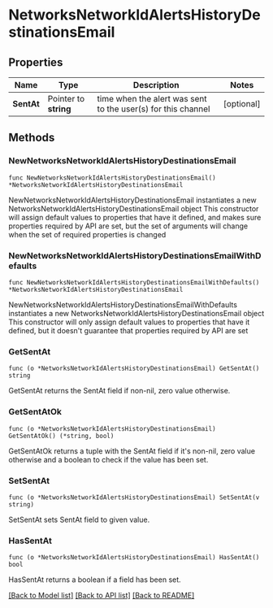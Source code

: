 # NetworksNetworkIdAlertsHistoryDestinationsEmail

## Properties

Name | Type | Description | Notes
------------ | ------------- | ------------- | -------------
**SentAt** | Pointer to **string** | time when the alert was sent to the user(s) for this channel | [optional] 

## Methods

### NewNetworksNetworkIdAlertsHistoryDestinationsEmail

`func NewNetworksNetworkIdAlertsHistoryDestinationsEmail() *NetworksNetworkIdAlertsHistoryDestinationsEmail`

NewNetworksNetworkIdAlertsHistoryDestinationsEmail instantiates a new NetworksNetworkIdAlertsHistoryDestinationsEmail object
This constructor will assign default values to properties that have it defined,
and makes sure properties required by API are set, but the set of arguments
will change when the set of required properties is changed

### NewNetworksNetworkIdAlertsHistoryDestinationsEmailWithDefaults

`func NewNetworksNetworkIdAlertsHistoryDestinationsEmailWithDefaults() *NetworksNetworkIdAlertsHistoryDestinationsEmail`

NewNetworksNetworkIdAlertsHistoryDestinationsEmailWithDefaults instantiates a new NetworksNetworkIdAlertsHistoryDestinationsEmail object
This constructor will only assign default values to properties that have it defined,
but it doesn't guarantee that properties required by API are set

### GetSentAt

`func (o *NetworksNetworkIdAlertsHistoryDestinationsEmail) GetSentAt() string`

GetSentAt returns the SentAt field if non-nil, zero value otherwise.

### GetSentAtOk

`func (o *NetworksNetworkIdAlertsHistoryDestinationsEmail) GetSentAtOk() (*string, bool)`

GetSentAtOk returns a tuple with the SentAt field if it's non-nil, zero value otherwise
and a boolean to check if the value has been set.

### SetSentAt

`func (o *NetworksNetworkIdAlertsHistoryDestinationsEmail) SetSentAt(v string)`

SetSentAt sets SentAt field to given value.

### HasSentAt

`func (o *NetworksNetworkIdAlertsHistoryDestinationsEmail) HasSentAt() bool`

HasSentAt returns a boolean if a field has been set.


[[Back to Model list]](../README.md#documentation-for-models) [[Back to API list]](../README.md#documentation-for-api-endpoints) [[Back to README]](../README.md)


